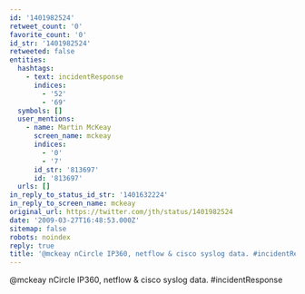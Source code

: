 ```yaml
---
id: '1401982524'
retweet_count: '0'
favorite_count: '0'
id_str: '1401982524'
retweeted: false
entities:
  hashtags:
    - text: incidentResponse
      indices:
        - '52'
        - '69'
  symbols: []
  user_mentions:
    - name: Martin McKeay
      screen_name: mckeay
      indices:
        - '0'
        - '7'
      id_str: '813697'
      id: '813697'
  urls: []
in_reply_to_status_id_str: '1401632224'
in_reply_to_screen_name: mckeay
original_url: https://twitter.com/jth/status/1401982524
date: '2009-03-27T16:48:53.000Z'
sitemap: false
robots: noindex
reply: true
title: '@mckeay nCircle IP360, netflow & cisco syslog data. #incidentResponse'
---
```


@mckeay nCircle IP360, netflow & cisco syslog data. #incidentResponse